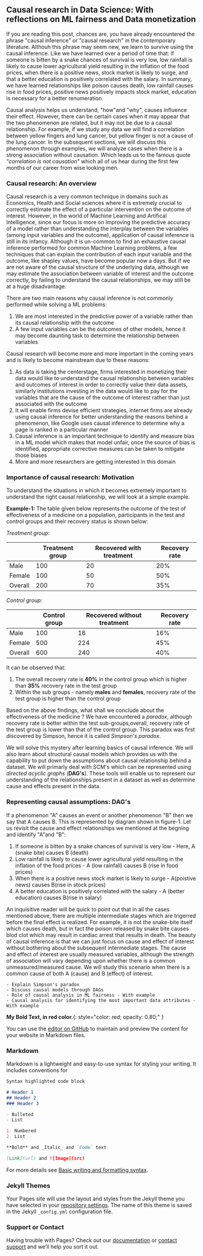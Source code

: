 ## Causal research in Data Science: With reflections on ML fairness and Data monetization

If you are reading this post, chances are, you have already encountered the phrase "causal inference" or "causal research" in the contemporary literature. Althouh this phrase may seem new, we learn to survive using the causal inference. Like we have learned over a period of time that: if someone is bitten by a snake chances of survival is very low, low rainfall is likely to cause lower agricultural yield resulting in the inflation of the food prices, when there is a positive news, stock market is likely to surge, and that a better education is positively correlated with the salary. In summary, we have learned relationships like poison causes death, low rainfall causes rise in food prices, positive news positively impacts stock market, education is necessary for a better renumeration. 

Causal analysis helps us understand, "how"and "why", causes influence their effect. However, there can be certain cases when it may appear that the two phenomenon are related, but it may not be due to a causal relationship. For example, if we study any data we will find a correlation between yellow fingers and lung cancer, but yellow finger is not a cause of the lung cancer.
In the subsequent sections, we will discuss this phenomenon through examples, we will analyze cases when there is a strong association without causation. Which leads us to the famous quote _"correlation is not causation"_ which all of us hear during the first few months of our career from wise looking men.

### Causal research: An overview
Causal research is a very common technique in domains such as Economics, Health and Social sciences where it is extremely crucial to correctly estimate the effect of a particular intervention on the outcome of interest. However, in the world of Machine Learning and Artifical Intelligence, since our focus is more on improving the predictive accuracy of a model rather than understanding the interplay between the variables (among input variables and the outcome), application of causal inference is still in its infancy. 
Although it is un-common to find an exhaustive causal inference performed for common Machine Learning problems, a few techniques that can explain the contribution of each input variable and the outcome, like shapley values, have become popular now a days. But if we are not aware of the causal structure of the underlying data, although we may estimate the association between variable of interest and the outcome correctly, by failing to understand the causal relationships, we may still be at a huge disadvantage.

There are two main reasons why causal inference is not commonly performed while solving a ML problems:
1. We are most interested in the predictive power of a variable rather than its causal relationship with the outcome
2. A few input variables can be the outcomes of other models, hence it may become daunting task to determine the relationship between variables

Causal research will become more and more important in the coming years and is likely to become mainstream due to these reasons:
1. As data is taking the centerstage, firms interested in monetizing their data would like to understand the causal relationship between variables and outcomes of interest in order to correctly value their data assets, similarly institutions investing in the data would like to pay for the variables that are the cause of the outcome of interest rather than just associated with the outcome
2. It will enable firms devise efficient strategies, internet firms are already using causal inference for better understanding the reasons behind a phenomenon, like Google uses causal inference to determine why a page is ranked in a particular manner
3. Causal inference is an important technique to identify and measure bias in a ML model which makes that model unfair, once the source of bias is identified, appropriate corrective measures can be taken to mitigate those biases
4. More and more researchers are getting interested in this domain

### Importance of causal research: Motivation
To understand the situations in which it becomes extremely important to understand the right causal relationship, we will look at a simple example. 

__Example-1:__
The table given below represents the outcome of the test of effectiveness of a medicine on a population, participants in the test and control groups and their recovery status is shown below:

_Treatment group:_

|   | Treatment group  | Recovered with treatment  | Recovery rate  |
|---|---|---|---|
| Male  |100   | 20  |  20% |
| Female  | 100  |  50 | 50%  |
|Overall   | 200  | 70  | 35%  |

_Control group:_

|   | Control group  | Recovered without treatment  | Recovery rate  |
|---|---|---|---|
| Male  |100   | 16  |  16% |
| Female  | 500  |  224 | 45%  |
|Overall   | 600  | 240  | 40%  |


It can be observed that:
1. The overall recovery rate is __40%__ in the control group which is higher than __35%__ recovery rate in the test group
2. Within the sub groups - namely __males__ and __females__, recovery rate of the test group is higher than the control group

Based on the above findings, what shall we conclude about the effectiveness of the medicine ? 
We have encountered a _paradox_, although recovery rate is better within the test sub-groups,overall, recovery rate of the test group is lower than that of the control group. This paradox was first discovered by Simpson, hence it is called _Simpson's paradox_.

We will solve this mystery after learning basics of causal inference. We will also learn about structural causal models which provides us with the capability to put down the assumptions about causal relationship behind a dataset. We will primarly deal with SCM's which can be represented using _directed acyclic graphs_ (__DAG's__). These tools will enable us to represent our understanding of the relationships present in a dataset as well as determine cause and effects present in the data.

### Representing causal assumptions: DAG's

If a phenomenon "A" causes an event or another phenomenon "B" then we say that A causes B. This is represented by diagram shown in figure-1.
Let us revisit the cause and effect relationships we mentioned at the begning and identify "A"and "B":

1. If someone is bitten by a snake chances of survival is very low - Here, A (snake bite) causes B (death)
2. Low rainfall is likely to cause lower agricultural yield resulting in the inflation of the food prices - A (low rainfall) causes B (rise in food prices)
3. When there is a positive news stock market is likely to surge  - A(poistive news) causes B(rise in stock prices)
4. A better education is positively correlated with the salary - A (better education) causes B(rise in salary)

An inquisitive reader will be quick to point out that in all the cases mentioned above, there are multiple intermediate stages which are trigerred before the final effect is realized. For example, it is not the snake-bite itself which causes death, but in fact the poison released by snake bite causes blod clot which may result in cardiac arrest that  results in death. The beauty of causal inference is that we can just focus on cause and effect of interest without bothering about the subsequent intermediate stages. The cause and effect of interest are usually measured variables, although the strength of association will vary depending upon whether there is a common unmeasured/measured cause. We will study this scenario when there is a common cause of both A (cause) and B (effect) of interest.


```
- Explain Simpson's paradox
- Discuss causal models through DAGs
- Role of causal analysis in ML fairness - With example
- Causal analysis for identifying the most important data attributes - With example
```





**My Bold Text, in red color.**{: style="color: red; opacity: 0.80;" }



You can use the [editor on GitHub](https://github.com/codesrepo/codesrepo.github.io/edit/main/index.md) to maintain and preview the content for your website in Markdown files.


### Markdown

Markdown is a lightweight and easy-to-use syntax for styling your writing. It includes conventions for

```markdown
Syntax highlighted code block

# Header 1
## Header 2
### Header 3

- Bulleted
- List

1. Numbered
2. List

**Bold** and _Italic_ and `Code` text

[Link](url) and ![Image](src)
```

For more details see [Basic writing and formatting syntax](https://docs.github.com/en/github/writing-on-github/getting-started-with-writing-and-formatting-on-github/basic-writing-and-formatting-syntax).

### Jekyll Themes

Your Pages site will use the layout and styles from the Jekyll theme you have selected in your [repository settings](https://github.com/codesrepo/codesrepo.github.io/settings/pages). The name of this theme is saved in the Jekyll `_config.yml` configuration file.

### Support or Contact

Having trouble with Pages? Check out our [documentation](https://docs.github.com/categories/github-pages-basics/) or [contact support](https://support.github.com/contact) and we’ll help you sort it out.
